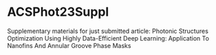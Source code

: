 # ACSPhot23Suppl
Supplementary materials for just submitted article: Photonic Structures Optimization Using Highly Data-Efficient Deep Learning: Application To Nanofins And Annular Groove Phase Masks
